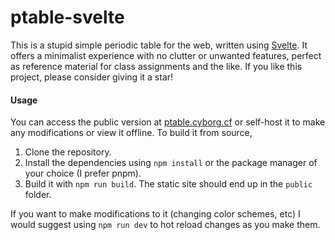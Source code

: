 # ptable-svelte

This is a stupid simple periodic table for the web, written using [Svelte](https://svelte.dev/). It offers a minimalist experience with no clutter or unwanted features, perfect as reference material for class assignments and the like. If you like this project, please consider giving it a star!

#### Usage

You can access the public version at [ptable.cyborg.cf](https://ptable.cyborg.cf) or self-host it to make any modifications or view it offline. To build it from source,

1. Clone the repository.
2. Install the dependencies using `npm install` or the package manager of your choice (I prefer pnpm).
3. Build it with `npm run build`. The static site should end up in the `public` folder.

If you want to make modifications to it (changing color schemes, etc) I would suggest using `npm run dev` to hot reload changes as you make them.


